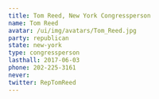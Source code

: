 ```yaml
---
title: Tom Reed, New York Congressperson
name: Tom Reed
avatar: /ui/img/avatars/Tom_Reed.jpg
party: republican
state: new-york
type: congressperson
lasthall: 2017-06-03
phone: 202-225-3161
never: 
twitter: RepTomReed
---
```

